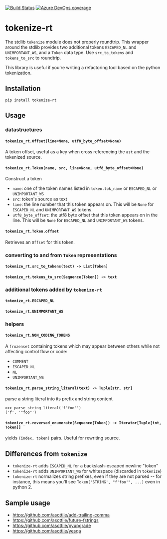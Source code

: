 [![Build Status](https://dev.azure.com/asottile/asottile/_apis/build/status/asottile.tokenize-rt?branchName=master)](https://dev.azure.com/asottile/asottile/_build/latest?definitionId=25&branchName=master)
[![Azure DevOps coverage](https://img.shields.io/azure-devops/coverage/asottile/asottile/25/master.svg)](https://dev.azure.com/asottile/asottile/_build/latest?definitionId=25&branchName=master)

tokenize-rt
===========

The stdlib `tokenize` module does not properly roundtrip.  This wrapper
around the stdlib provides two additional tokens `ESCAPED_NL` and
`UNIMPORTANT_WS`, and a `Token` data type.  Use `src_to_tokens` and
`tokens_to_src` to roundtrip.

This library is useful if you're writing a refactoring tool based on the
python tokenization.

## Installation

`pip install tokenize-rt`

## Usage

### datastructures

#### `tokenize_rt.Offset(line=None, utf8_byte_offset=None)`

A token offset, useful as a key when cross referencing the `ast` and the
tokenized source.

#### `tokenize_rt.Token(name, src, line=None, utf8_byte_offset=None)`

Construct a token

- `name`: one of the token names listed in `token.tok_name` or
  `ESCAPED_NL` or `UNIMPORTANT_WS`
- `src`: token's source as text
- `line`: the line number that this token appears on.  This will be `None` for
   `ESCAPED_NL` and `UNIMPORTANT_WS` tokens.
- `utf8_byte_offset`: the utf8 byte offset that this token appears on in the
  line.  This will be `None` for `ESCAPED_NL` and `UNIMPORTANT_WS` tokens.

#### `tokenize_rt.Token.offset`

Retrieves an `Offset` for this token.

### converting to and from `Token` representations

#### `tokenize_rt.src_to_tokens(text) -> List[Token]`

#### `tokenize_rt.tokens_to_src(Sequence[Token]) -> text`

### additional tokens added by `tokenize-rt`

#### `tokenize_rt.ESCAPED_NL`

#### `tokenize_rt.UNIMPORTANT_WS`

### helpers

#### `tokenize_rt.NON_CODING_TOKENS`

A `frozenset` containing tokens which may appear between others while not
affecting control flow or code:
- `COMMENT`
- `ESCAPED_NL`
- `NL`
- `UNIMPORTANT_WS`

#### `tokenize_rt.parse_string_literal(text) -> Tuple[str, str]`

parse a string literal into its prefix and string content

```pycon
>>> parse_string_literal('f"foo"')
('f', '"foo"')
```

#### `tokenize_rt.reversed_enumerate(Sequence[Token]) -> Iterator[Tuple[int, Token]]`

yields `(index, token)` pairs.  Useful for rewriting source.

## Differences from `tokenize`

- `tokenize-rt` adds `ESCAPED_NL` for a backslash-escaped newline "token"
- `tokenize-rt` adds `UNIMPORTANT_WS` for whitespace (discarded in `tokenize`)
- `tokenize-rt` normalizes string prefixes, even if they are not parsed -- for
  instance, this means you'll see `Token('STRING', "f'foo'", ...)` even in
  python 2.

## Sample usage

- https://github.com/asottile/add-trailing-comma
- https://github.com/asottile/future-fstrings
- https://github.com/asottile/pyupgrade
- https://github.com/asottile/yesqa
